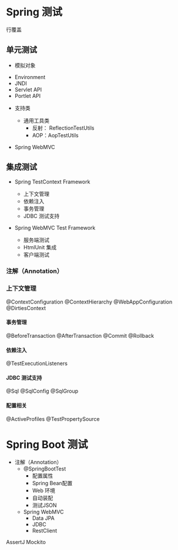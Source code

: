 # Spring 测试

行覆盖

## 单元测试
+  模拟对象
  - Environment
  - JNDI
  - Servlet API
  - Portlet API

+ 支持类
  - 通用工具类
    - 反射： ReflectionTestUtils
    - AOP：AopTestUtils 

+ Spring WebMVC



## 集成测试
+ Spring TestContext Framework
  - 上下文管理
  - 依赖注入
  - 事务管理
  - JDBC 测试支持

+ Spring WebMVC Test Framework
  - 服务端测试
  - HtmlUnit 集成
  - 客户端测试



### 注解（Annotation）

### 上下文管理

@ContextConfiguration
@ContextHierarchy
@WebAppConfiguration
@DirtiesContext

#### 事务管理

@BeforeTransaction
@AfterTransaction
@Commit
@Rollback

#### 依赖注入
@TestExecutionListeners

#### JDBC 测试支持 
@Sql
@SqlConfig
@SqlGroup

#### 配置相关
@ActiveProfiles
@TestPropertySource



# Spring Boot 测试

+ 注解（Annotation）
  - @SpringBootTest
    - 配置属性
    - Spring Bean配置
    - Web 环境
    - 自动装配
    - 测试JSON
  - Spring WebMVC
    - Data JPA
    - JDBC
    - RestClient

AssertJ
Mockito

